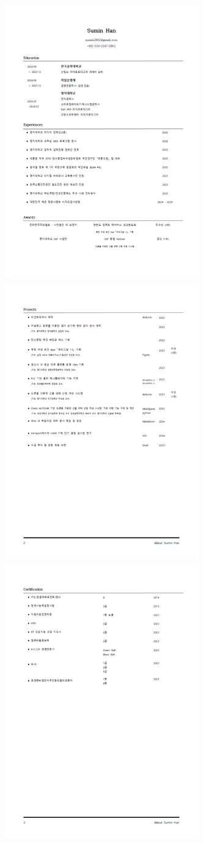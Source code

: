<p align="center">
  <img src="Image/Sumin Han001.png">
</p>
<p align="center">
  <img src="Image/Sumin Han002.png">
</p>
<p align="center">
  <img src="Image/Sumin Han003.png">
</p>
